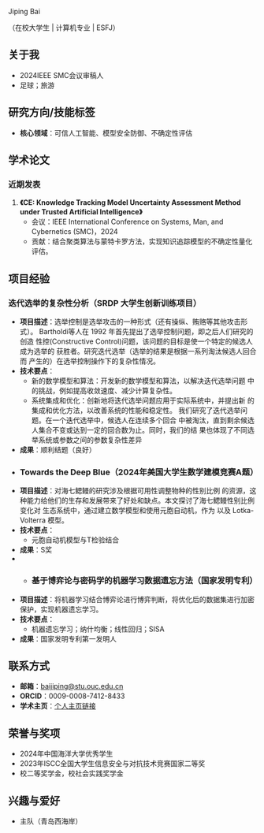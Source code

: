 Jiping Bai
 
（在校大学生 | 计算机专业 | ESFJ）


## 关于我
- 2024IEEE SMC会议审稿人
- 足球；旅游



## 研究方向/技能标签
- **核心领域**：可信人工智能、模型安全防御、不确定性评估  


## 学术论文
### 近期发表
1. **《CE: Knowledge Tracking Model Uncertainty Assessment Method under Trusted Artificial Intelligence》**  
   - 会议：IEEE International Conference on Systems, Man, and Cybernetics (SMC)，2024  
   - 贡献：结合聚类算法与蒙特卡罗方法，实现知识追踪模型的不确定性量化评估。  


## 项目经验
### 迭代选举的复杂性分析（SRDP 大学生创新训练项目）
- **项目描述**：选举控制是选举攻击的一种形式（还有操纵、贿赂等其他攻击形式）。
Bartholdi等人在 1992 年首先提出了选举控制问题，即之后人们研究的创造
性控(Constructive Control)问题，该问题的目标是使一个特定的候选人成为选举的
获胜者。研究迭代选举（选举的结果是根据一系列淘汰候选人回合而
产生的）在选举控制操作下的复杂性情况。
- **技术要点**：  
  - 新的数学模型和算法：开发新的数学模型和算法，以解决迭代选举问题
中的挑战，例如提高收敛速度、减少计算复杂性。  
  - 系统集成和优化：创新地将迭代选举问题应用于实际系统中，并提出新
的集成和优化方法，以改善系统的性能和稳定性。 我们研究了迭代选举问题。在一个迭代选举中，候选人在连续多个回合
中被淘汰，直到剩余候选人集合不变或达到一定的回合数为止。同时，我们的结
果也体现了不同选举系统或参数之间的参数复杂性差异
- **成果**：顺利结题（良好）
- ### Towards the Deep Blue（2024年美国大学生数学建模竞赛A题）
- **项目描述**：对海七鳃鳗的研究涉及根据可用性调整物种的性别比例
的资源，这种能力给他们的生存和发展带来了好处和缺点。本文探讨了海七鳃鳗性别比例变化对
生态系统中，通过建立数学模型和使用元胞自动机，作为
以及 Lotka-Volterra 模型。
- **技术要点**：  
  - 元胞自动机模型与T检验结合
- **成果**：S奖
- - ### 基于博弈论与密码学的机器学习数据遗忘方法（国家发明专利）
- **项目描述**：将机器学习结合博弈论进行博弈判断，将优化后的数据集进行加密保护，实现机器遗忘学习。
- **技术要点**：  
  - 机器遗忘学习；纳什均衡；线性回归；SISA
- **成果**：国家发明专利第一发明人

## 联系方式
- **邮箱**：baijiping@stu.ouc.edu.cn  
- **ORCID**：0009-0008-7412-8433  
- **学术主页**：[个人主页链接](https://JipingBAI.github.io)  


## 荣誉与奖项
- 2024年中国海洋大学优秀学生 
- 2023年ISCC全国大学生信息安全与对抗技术竞赛国家二等奖
- 校二等奖学金，校社会实践奖学金


## 兴趣与爱好
- 主队（青岛西海岸）  
